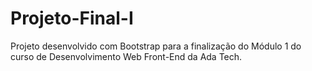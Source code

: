 # Projeto-Final-I
Projeto desenvolvido com Bootstrap para a finalização do Módulo 1 do curso de Desenvolvimento Web Front-End da Ada Tech.
